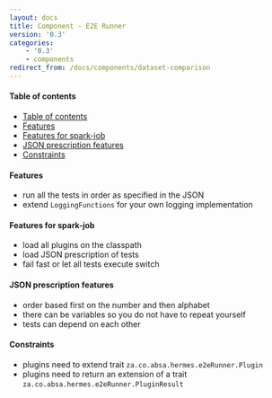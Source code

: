 ```yaml
---
layout: docs
title: Component - E2E Runner
version: '0.3'
categories:
    - '0.3'
    - components
redirect_from: /docs/components/dataset-comparison
---
```


#### Table of contents

- [Table of contents](#table-of-contents)
- [Features](#features)
- [Features for spark-job](#features-for-spark-job)
- [JSON prescription features](#json-prescription-features)
- [Constraints](#constraints)

#### Features

- run all the tests in order as specified in the JSON 
- extend `LoggingFunctions` for your own logging implementation

#### Features for spark-job

- load all plugins on the classpath 
- load JSON prescription of tests
- fail fast or let all tests execute switch

#### JSON prescription features

- order based first on the number and then alphabet
- there can be variables so you do not have to repeat yourself
- tests can depend on each other

#### Constraints

- plugins need to extend trait `za.co.absa.hermes.e2eRunner.Plugin`
- plugins need to return an extension of a trait `za.co.absa.hermes.e2eRunner.PluginResult`
